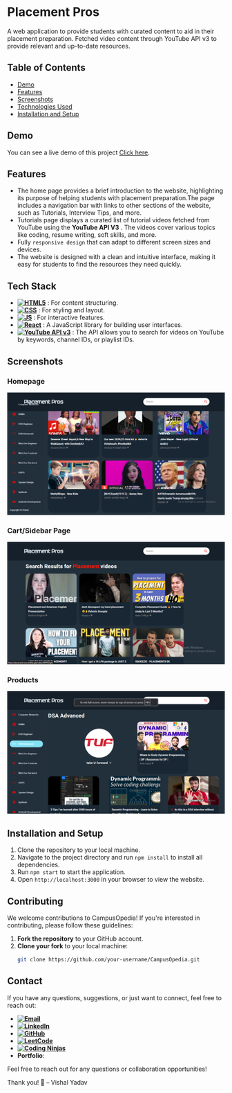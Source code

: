 # Placement Pros

A web application to provide students with curated content to aid in their placement preparation.
Fetched video content through YouTube API v3 to provide relevant and up-to-date resources.

## Table of Contents

- [Demo](#demo)
- [Features](#features)
- [Screenshots](#screenshots)
- [Technologies Used](#technologies-used)
- [Installation and Setup](#installation-and-setup)

## Demo

You can see a live demo of this project [Click here](https://placement-pros.netlify.app).

## Features

-  The home page provides a brief introduction to the website, highlighting its purpose of helping students with placement preparation.The page includes a navigation bar with links to other sections of the website, such as Tutorials, Interview Tips, and more.
- Tutorials page displays a curated list of tutorial videos fetched from YouTube using the **YouTube API V3** . The videos cover various topics like coding, resume writing, soft skills, and more.
- Fully `responsive design` that can adapt to different screen sizes and devices.
-  The website is designed with a clean and intuitive interface, making it easy for students to find the resources they need quickly.

## Tech Stack

- **[![HTML5](https://img.shields.io/badge/HTML5-E34F26?style=for-the-badge&logo=html5&logoColor=white)]()** : For content structuring.
- **[![CSS](https://img.shields.io/badge/CSS3-1572B6?style=for-the-badge&logo=css3&logoColor=white)]()** : For styling and layout.
- **[![JS](https://img.shields.io/badge/JavaScript-323330?style=for-the-badge&logo=javascript&logoColor=F7DF1E)]()** : For interactive features.
- **[![React](https://img.shields.io/badge/React-20232A?style=for-the-badge&logo=react&logoColor=61DAFB)]()** : A JavaScript library for building user interfaces.
- **[![YouTube API v3](https://img.shields.io/badge/YouTube%20API%20V3-Enabled-red?logo=youtube)]()** : The API allows you to search for videos on YouTube by keywords, channel IDs, or playlist IDs.

## Screenshots

### Homepage
![PlacementPros Homepage](/src/img/home-page.png)

### Cart/Sidebar Page
![Search Results](/src/img/search-results.png)

### Products
![Sidebar](/src/img/side-bar.png)

## Installation and Setup

1. Clone the repository to your local machine.
2. Navigate to the project directory and run `npm install` to install all dependencies.
3. Run `npm start` to start the application.
4. Open `http://localhost:3000` in your browser to view the website.

## Contributing

We welcome contributions to CampusOpedia! If you're interested in contributing, please follow these guidelines:

1. **Fork the repository** to your GitHub account.
2. **Clone your fork** to your local machine:
   ```bash
   git clone https://github.com/your-username/CampusOpedia.git

## Contact

If you have any questions, suggestions, or just want to connect, feel free to reach out:

- **[![Email](https://img.shields.io/badge/Email-vishalyadav82738%40gmail.com-brightgreen?style=for-the-badge&logo=gmail&logoColor=white)](mailto:vishalyadav82738@gmail.com)** 
- **[![LinkedIn](https://img.shields.io/badge/LinkedIn-0077B5?style=for-the-badge&logo=linkedin&logoColor=white)](https://www.linkedin.com/in/vishal-yadav-347275225/)**
- **[![GitHub](https://img.shields.io/badge/GitHub-100000?style=for-the-badge&logo=github&logoColor=white)](https://github.com/1622vishal)**
- **[![LeetCode](https://img.shields.io/badge/-LeetCode-FFA116?style=for-the-badge&logo=LeetCode&logoColor=black)](https://leetcode.com/u/vishalyadav1622/)**
- **[![Coding Ninjas](https://img.shields.io/badge/coding%20ninjas-DD6620?style=for-the-badge&logo=codingninjas&logoColor=white)](https://www.naukri.com/code360/profile/f9f808ea-e62e-455e-a72b-65035bdc4ea1)**
- **Portfolio**: []()

Feel free to reach out for any questions or collaboration opportunities!


Thank you! 🤍
– Vishal Yadav